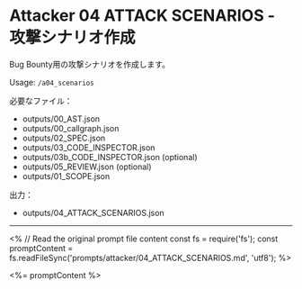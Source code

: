 # Attacker 04 ATTACK SCENARIOS - 攻撃シナリオ作成

Bug Bounty用の攻撃シナリオを作成します。

Usage: `/a04_scenarios`

必要なファイル：
- outputs/00_AST.json
- outputs/00_callgraph.json
- outputs/02_SPEC.json
- outputs/03_CODE_INSPECTOR.json
- outputs/03b_CODE_INSPECTOR.json (optional)
- outputs/05_REVIEW.json (optional)
- outputs/01_SCOPE.json

出力：
- outputs/04_ATTACK_SCENARIOS.json

---

<% 
// Read the original prompt file content
const fs = require('fs');
const promptContent = fs.readFileSync('prompts/attacker/04_ATTACK_SCENARIOS.md', 'utf8');
%>

<%= promptContent %>